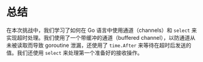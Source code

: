 # 总结

在本次挑战中，我们学习了如何在 Go 语言中使用通道（channels）和 `select` 来实现超时处理。我们使用了一个带缓冲的通道（buffered channel），以防通道从未被读取而导致 goroutine 泄漏，还使用了 `time.After` 来等待在超时后发送的值。我们还使用 `select` 来处理第一个准备好的接收操作。
